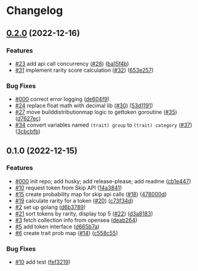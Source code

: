 # Changelog

## [0.2.0](https://github.com/mrlucciola/pre-drop-snipe/compare/v0.1.0...v0.2.0) (2022-12-16)


### Features

* [#23](https://github.com/mrlucciola/pre-drop-snipe/issues/23) add api call concurrency ([#28](https://github.com/mrlucciola/pre-drop-snipe/issues/28)) ([ba15f4b](https://github.com/mrlucciola/pre-drop-snipe/commit/ba15f4b628ab3886d40222dcbc48df0c17788e88))
* [#31](https://github.com/mrlucciola/pre-drop-snipe/issues/31) implement rarity score calculation ([#32](https://github.com/mrlucciola/pre-drop-snipe/issues/32)) ([653e257](https://github.com/mrlucciola/pre-drop-snipe/commit/653e2570b80032ca47cdeb6ce55bd29c3a2c4952))


### Bug Fixes

* [#000](https://github.com/mrlucciola/pre-drop-snipe/issues/000) correct error logging ([de604f9](https://github.com/mrlucciola/pre-drop-snipe/commit/de604f95b678e17be535405373016bf0d21b1dd6))
* [#24](https://github.com/mrlucciola/pre-drop-snipe/issues/24) replace float math with decimal lib ([#30](https://github.com/mrlucciola/pre-drop-snipe/issues/30)) ([53d1191](https://github.com/mrlucciola/pre-drop-snipe/commit/53d11919a0e0d7def7900e1091ceaccc5259f824))
* [#27](https://github.com/mrlucciola/pre-drop-snipe/issues/27) move builddistributionmap logic to gettoken goroutine ([#35](https://github.com/mrlucciola/pre-drop-snipe/issues/35)) ([d7627ec](https://github.com/mrlucciola/pre-drop-snipe/commit/d7627ecca81405e176f1d6e8f578c1cab3837bb6))
* [#34](https://github.com/mrlucciola/pre-drop-snipe/issues/34) convert variables named `(trait) group` to `(trait) category` ([#37](https://github.com/mrlucciola/pre-drop-snipe/issues/37)) ([3cbcbfb](https://github.com/mrlucciola/pre-drop-snipe/commit/3cbcbfbcdd4435428d1be260e7e2e8c732cf7299))

## 0.1.0 (2022-12-15)


### Features

* [#000](https://github.com/mrlucciola/pre-drop-snipe/issues/000) init repo; add husky; add release-please; add readme ([cb1e447](https://github.com/mrlucciola/pre-drop-snipe/commit/cb1e447737c838f524841cc249d368442fceaf7c))
* [#10](https://github.com/mrlucciola/pre-drop-snipe/issues/10) request token from Skip API ([14a3841](https://github.com/mrlucciola/pre-drop-snipe/commit/14a38415a7409ebed4ba22792400ac854e786144))
* [#15](https://github.com/mrlucciola/pre-drop-snipe/issues/15) create probability map for skip api calls ([#18](https://github.com/mrlucciola/pre-drop-snipe/issues/18)) ([478000d](https://github.com/mrlucciola/pre-drop-snipe/commit/478000d4b4f037ccd930891a94080e3d52725826))
* [#19](https://github.com/mrlucciola/pre-drop-snipe/issues/19) calculate rarity for a token ([#20](https://github.com/mrlucciola/pre-drop-snipe/issues/20)) ([c73f34d](https://github.com/mrlucciola/pre-drop-snipe/commit/c73f34d460391e070983305482b03badfa600d0e))
* [#2](https://github.com/mrlucciola/pre-drop-snipe/issues/2) set up golang ([d6b3789](https://github.com/mrlucciola/pre-drop-snipe/commit/d6b3789ea63d44c5df47e1dc41917305000b6d03))
* [#21](https://github.com/mrlucciola/pre-drop-snipe/issues/21) sort tokens by rarity, display top 5 ([#22](https://github.com/mrlucciola/pre-drop-snipe/issues/22)) ([d3a8183](https://github.com/mrlucciola/pre-drop-snipe/commit/d3a81839b6bd6d1a70786ad2506cd688c537fba8))
* [#3](https://github.com/mrlucciola/pre-drop-snipe/issues/3) fetch collection info from opensea ([deab264](https://github.com/mrlucciola/pre-drop-snipe/commit/deab2644a9cec41c9429c1c27745912743e7e87a))
* [#5](https://github.com/mrlucciola/pre-drop-snipe/issues/5) add token interface ([d665b7a](https://github.com/mrlucciola/pre-drop-snipe/commit/d665b7a1effe87e34164ed01bca457f5335d688f))
* [#6](https://github.com/mrlucciola/pre-drop-snipe/issues/6) create trait prob map ([#14](https://github.com/mrlucciola/pre-drop-snipe/issues/14)) ([c558c55](https://github.com/mrlucciola/pre-drop-snipe/commit/c558c55114b25c3ec356231f3faa7e24108ebf2b))


### Bug Fixes

* [#10](https://github.com/mrlucciola/pre-drop-snipe/issues/10) add test ([fef3219](https://github.com/mrlucciola/pre-drop-snipe/commit/fef32194e19f5900cd00560e301e1aec3c0a2880))
